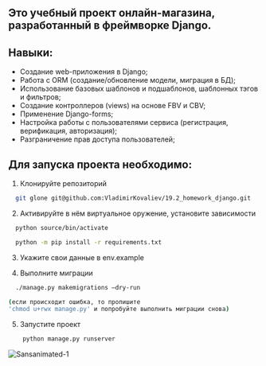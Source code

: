 ## Это учебный проект онлайн-магазина, разработанный в фреймворке Django.


## Навыки:
- Создание web-приложения в Django;
- Работа с ORM (создание/обновление модели, миграция в БД);
- Использование базовых шаблонов и подшаблонов, шаблонных тэгов и фильтров;
- Создание контроллеров (views) на основе FBV и CBV;
- Применение Django-forms;
- Настройка работы с пользователями сервиса (регистрация, верификация, авторизация);
- Разграничение прав доступа пользователей;

## Для запуска проекта необходимо:

1. Клонируйте репозиторий
```bash
  git glone git@github.com:VladimirKovaliev/19.2_homework_django.git
```
2. Активируйте в нём виртуальное оружение, установите зависимости
```bash
  python source/bin/activate
```
```bash
  python -m pip install -r requirements.txt 
```
3. Укажите свои данные в env.example

4. Выполните миграции
```bash
  ./manage.py makemigrations –dry-run
```
```bash
(если происходит ошибка, то пропишите 
'chmod u+rwx manage.py' и попробуйте выполнить миграции снова)
```

5. Запустите проект
```bash
    python manage.py runserver
```

![Sansanimated-1](https://github.com/VladimirKovaliev/19.2_homework_django/assets/142924160/91a91cf8-3565-4526-990d-6327ed81cfad)



